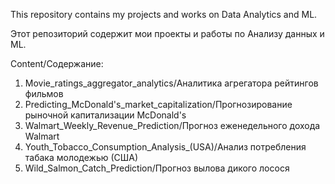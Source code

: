 This repository contains my projects and works on Data Analytics and ML.

Этот репозиторий содержит мои проекты и работы по Анализу данных и ML.

Content/Содержание:
1. Movie_ratings_aggregator_analytics/Аналитика агрегатора рейтингов фильмов
2. Predicting_McDonald's_market_capitalization/Прогнозирование рыночной капитализации McDonald's
3. Walmart_Weekly_Revenue_Prediction/Прогноз еженедельного дохода Walmart
4. Youth_Tobacco_Consumption_Analysis_(USA)/Анализ потребления табака молодежью (США)
5.  Wild_Salmon_Catch_Prediction/Прогноз вылова дикого лосося
